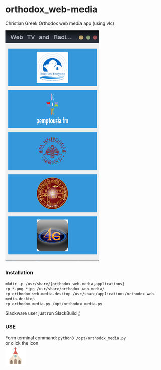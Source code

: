 # orthodox_web-media
Christian Greek Orthodox web media app (using vlc)

![app](./image.png)

### Installation
```
mkdir -p /usr/share/{orthodox_web-media,applications}
cp *.png *jpg /usr/share/orthodox_web-media/
cp orthodox_web-media.desktop /usr/share/applications/orthodox_web-media.desktop
cp orthodox_media.py /opt/orthodox_media.py
```
Slackware user just run SlackBuild ;) 
### USE
Form terminal command:
`python3 /opt/orthodox_media.py` <br>
or click the icon <br>
![](./church_easter_icon.png)